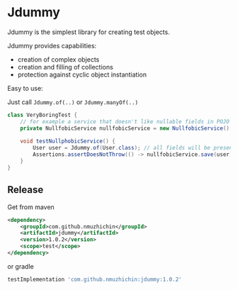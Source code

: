 # Jdummy
Jdummy is the simplest library for creating test objects.

Jdummy provides capabilities:
* creation of complex objects
* creation and filling of collections
* protection against cyclic object instantiation 

Easy to use:

Just call `Jdummy.of(..)` or `Jdummy.manyOf(..)`
```java
class VeryBoringTest {
    // for example a service that doesn't like nullable fields in POJO
    private NullfobicService nullfobicService = new NullfobicService();
    
    void testNullphobicService() {
        User user = Jdummy.of(User.class); // all fields will be present
        Assertions.assertDoesNotThrow(() -> nullfobicService.save(user));
    }
}
```

## Release
Get from maven
```xml
<dependency>
    <groupId>com.github.nmuzhichin</groupId>
    <artifactId>jdummy</artifactId>
    <version>1.0.2</version>
    <scope>test</scope>
</dependency>
```
or gradle
```groovy
testImplementation 'com.github.nmuzhichin:jdummy:1.0.2'
```
